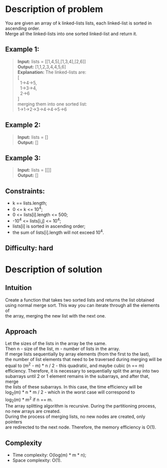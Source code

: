 # Description of problem

You are given an array of k linked-lists lists, each linked-list is sorted in <br>
ascending order.<br>
Merge all the linked-lists into one sorted linked-list and return it.

## Example 1:

>  <b>Input:</b> lists = [[1,4,5],[1,3,4],[2,6]]<br>
<b>Output:</b> [1,1,2,3,4,4,5,6]<br>
<b>Explanation:</b> The linked-lists are:<br>
[<br>
&nbsp; 1->4->5,<br>
&nbsp; 1->3->4,<br>
&nbsp; 2->6<br>
]<br>
merging them into one sorted list:<br>
1->1->2->3->4->4->5->6<br>

## Example 2:

> <b>Input:</b> lists = []<br>
<b>Output:</b> []<br>

## Example 3:

> <b>Input:</b> lists = [[]]<br>
<b>Output:</b> []<br>

## Constraints:

- k == lists.length;
- 0 <= k <= 10<sup>4</sup>;
- 0 <= lists[i].length <= 500;
- -10<sup>4</sup> <= lists[i,j] <= 10<sup>4</sup>;
- lists[i] is sorted in ascending order;
- the sum of lists[i].length will not exceed 10<sup>4</sup>.

## Difficulty: hard

# Description of solution

## Intuition
Create a function that takes two sorted lists and returns the list obtained <br>
using normal merge sort. This way you can iterate through all the elements of <br>
the array, merging the new list with the next one.<br>

## Approach
Let the sizes of the lists in the array be the same. <br>
Then n - size of the list, m - number of lists in the array.<br>
If merge lists sequentially by array elements (from the first to the last),<br>
the number of list elements that need to be traversed during merging will be <br>
equal to (m<sup>2</sup> - m) * n / 2 - this quadratic, and maybe cubic (n == m)<br> efficiency. Therefore, it is necessary to sequentially split the array into two<br>
subarrays until 2 or 1 element remains in the subarrays, and after that, merge<br> 
the lists of these subarrays. In this case, the time efficiency will be <br>
log<sub>2</sub>(m) * n * m / 2 - which in the worst case will correspond to <br>
log<sub>2</sub>(m) * m<sup>2</sup> if n == m.<br>
The array splitting algorithm is recursive. During the partitioning process, <br>
no new arrays are created.<br>
During the process of merging lists, no new nodes are created, only pointers <br>
are redirected to the next node. Therefore, the memory efficiency is O(1).

## Complexity

- Time complexity: O(log(m) * m * n);
- Space complexity: O(1).
